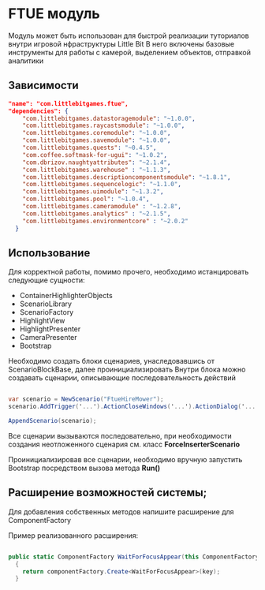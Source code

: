 # FTUE модуль

Модуль может быть использован для быстрой реализации туториалов внутри игровой нфраструктуры Little Bit
В него включены базовые инструменты для работы с камерой, выделением объектов, отправкой аналитики

## Зависимости

```json
"name": "com.littlebitgames.ftue",
"dependencies": {
    "com.littlebitgames.datastoragemodule": "~1.0.0",
    "com.littlebitgames.raycastsmodule": "~1.0.0",
    "com.littlebitgames.coremodule": "~1.0.0",
    "com.littlebitgames.savemodule": "~1.0.0",
    "com.littlebitgames.quests": "~0.4.5",
    "com.coffee.softmask-for-ugui": "~1.0.2",
    "com.dbrizov.naughtyattributes": "~2.1.4",
    "com.littlebitgames.warehouse" : "~1.1.3",
    "com.littlebitgames.descriptioncomponentsmodule": "~1.8.1",
    "com.littlebitgames.sequencelogic": "~1.1.0",
    "com.littlebitgames.uimodule": "~1.3.2",
    "com.littlebitgames.pool": "~1.0.4",
    "com.littlebitgames.cameramodule" : "~1.2.8",
    "com.littlebitgames.analytics" : "~2.1.5",
    "com.littlebitgames.environmentcore" : "~2.0.2"
  }
```

## Использование

Для корректной работы, помимо прочего, необходимо истанцировать следующие сущности:
  - ContainerHighlighterObjects
  - ScenarioLibrary
  - ScenarioFactory
  - HighlightView
  - HighlightPresenter
  - CameraPresenter
  - Bootstrap

Необходимо создать блоки сценариев, унаследовавшись от ScenarioBlockBase, далее проинициализировать 
Внутри блока можно создавать сценарии, описывающие последовательность действий

```C#

var scenario = NewScenario("FtueHireMower");
scenario.AddTrigger('...').ActionCloseWindows('...').ActionDialog('...').Backup();

AppendScenario(scenario);

```

Все сценарии вызываются последовательно, при необходимости создания неотложенного сценария см. класс <b>ForceInserterScenario</b>


Проинициализировав все сценарии, необходимо вручную запустить Bootstrap посредством вызова метода <b>Run()</b>

## Расширение возможностей системы;

Для добавления собственных методов напишите расширение для ComponentFactory

Пример реализованного расширения:


```C#

public static ComponentFactory WaitForFocusAppear(this ComponentFactory componentFactory, string key)
  {
    return componentFactory.Create<WaitForFocusAppear>(key);
  }

```



